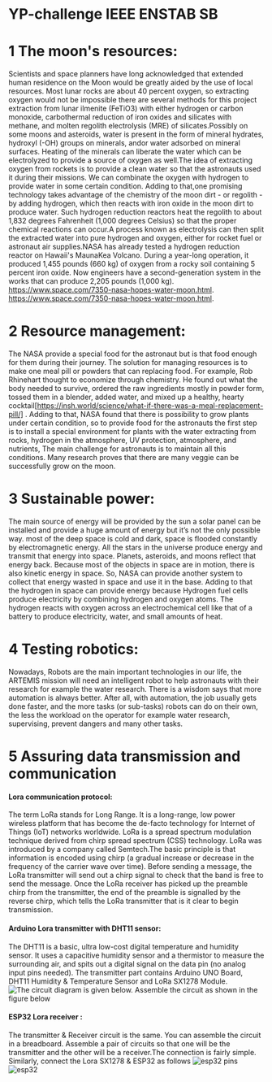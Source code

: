 # YP-challenge IEEE ENSTAB SB
# 1 The moon's resources:
Scientists and space planners have long acknowledged that extended human residence on the Moon would be greatly aided by the use of local resources. Most lunar rocks are about 40 percent oxygen, so extracting oxygen would not be impossible there are several methods for this project extraction from lunar ilmenite (FeTiO3) with either hydrogen or carbon monoxide, carbothermal reduction of iron oxides and silicates with methane, and  molten regolith electrolysis (MRE) of silicates.Possibly on some moons and asteroids, water is present in the form of mineral hydrates, hydroxyl (-OH) groups on minerals, andor water adsorbed on mineral surfaces. Heating of the minerals can liberate the water which can be electrolyzed to provide a source of oxygen as well.The idea of extracting oxygen from rockets is to provide a clean water so that the astronauts used it during their missions. We can combinate the oxygen with hydrogen to provide water in some certain condition. Adding to that,one promising technology takes advantage of the chemistry of the moon dirt - or regolith - by adding hydrogen, which then reacts with iron oxide in the moon dirt to produce water. Such hydrogen reduction reactors heat the regolith to about 1,832 degrees Fahrenheit (1,000 degrees Celsius) so that the proper chemical reactions can occur.A process known as electrolysis can then split the extracted water into pure hydrogen and oxygen, either for rocket fuel or astronaut air supplies.NASA has already tested a hydrogen reduction reactor on Hawaii's MaunaKea Volcano. During a year-long operation, it produced 1,455 pounds (660 kg) of oxygen from a rocky soil containing 5 percent iron oxide. Now engineers have a second-generation system in the works that can produce 2,205 pounds (1,000 kg). https://www.space.com/7350-nasa-hopes-water-moon.html.
https://www.space.com/7350-nasa-hopes-water-moon.html.
# 2 Resource management:
The NASA provide a special food for the astronaut but is that food enough for them during their journey. The solution for managing resources is to make one meal pill or powders that can replacing food. For example, Rob Rhinehart thought to economize through chemistry. He found out what the body needed to survive, ordered the raw ingredients mostly in powder form, tossed them in a blender, added water, and mixed up a healthy, hearty cocktail[https://insh.world/science/what-if-there-was-a-meal-replacement-pill/] . Adding to that, NASA found that there is possibility to grow plants under certain condition, so to provide food for the astronauts the first step is to install a special environment for plants with the water extracting from rocks, hydrogen in the atmosphere, UV protection, atmosphere, and nutrients, The main challenge for astronauts is to maintain all this conditions. Many research proves that there are many veggie can be successfully grow on the moon.
# 3 Sustainable power:
The main source of energy will be provided by the sun a solar panel can be installed and provide a huge amount of energy but it’s not the only possible way. most of the deep space is cold and dark, space is flooded constantly by electromagnetic energy. All the stars in the universe produce energy and transmit that energy into space. Planets, asteroids, and moons reflect that energy back. Because most of the objects in space are in motion, there is also kinetic energy in space. So, NASA can provide another system to collect that energy wasted in space and use it in the base. Adding to that the hydrogen in space can provide energy because Hydrogen fuel cells produce electricity by combining hydrogen and oxygen atoms. The hydrogen reacts with oxygen across an electrochemical cell like that of a battery to produce electricity, water, and small amounts of heat.
# 4 Testing robotics:
Nowadays, Robots are the main important technologies in our life, the ARTEMIS mission will need an intelligent robot to help astronauts with their research for example the water research.  There is a wisdom says that more automation is always better. After all, with automation, the job usually gets done faster, and the more tasks (or sub-tasks) robots can do on their own, the less the workload on the operator for example water research, supervising, prevent dangers and many other tasks. 
# 5 Assuring data transmission and communication
#### Lora communication protocol:
The term LoRa stands for Long Range. It is a long-range, low power wireless platform that has become the de-facto technology for Internet of Things (IoT) networks worldwide. LoRa is a spread spectrum modulation technique derived from chirp spread spectrum (CSS) technology. LoRa was introduced by a company called Semtech.The basic principle is that information is encoded using chirp (a gradual increase or decrease in the frequency of the carrier wave over time). Before sending a message, the LoRa transmitter will send out a chirp signal to check that the band is free to send the message. Once the LoRa receiver has picked up the preamble chirp from the transmitter, the end of the preamble is signalled by the reverse chirp, which tells the LoRa transmitter that is it clear to begin transmission.
#### Arduino Lora transmitter with DHT11 sensor:
The DHT11 is a basic, ultra low-cost digital temperature and humidity sensor. It uses a capacitive humidity sensor and a thermistor to measure the surrounding air, and spits out a digital signal on the data pin (no analog input pins needed).
The transmitter part contains Arduino UNO Board, DHT11 Humidity & Temperature Sensor and LoRa SX1278 Module. ![The circuit diagram is given below. Assemble the circuit as shown in the figure below](https://how2electronics.com/wp-content/uploads/2019/12/Arduino-LoRa-SX1278-DHT11-Transmitter.jpg)
#### ESP32  Lora receiver :
 The transmitter & Receiver circuit is the same. You can assemble the circuit in a breadboard. Assemble a pair of circuits so that one will be the transmitter and the other will be a receiver.The connection is fairly simple. Similarly, connect the Lora SX1278 & ESP32 as follows
 ![esp32 pins](https://user-images.githubusercontent.com/96426652/208136175-775a2b8e-f87e-4c71-9946-4cc02249e112.PNG)
 ![esp32 ](https://how2electronics.com/wp-content/uploads/2020/04/ESP32-LoRa-SX1278-1.jpg)



